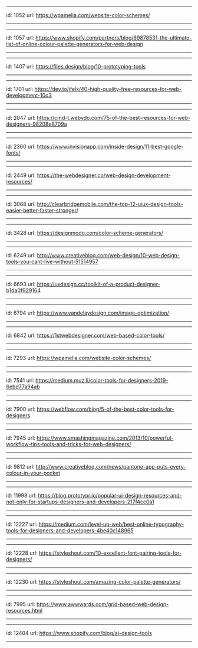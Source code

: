 
---
id: 1052
url: https://wpamelia.com/website-color-schemes/

---

---
id: 1057
url: https://www.shopify.com/partners/blog/69878531-the-ultimate-list-of-online-colour-palette-generators-for-web-design

---


---
id: 1407
url: https://files.design/blog/10-prototyping-tools

---

---
id: 1701
url: https://dev.to/jfelx/40-high-quality-free-resources-for-web-development-10o3

---


---
id: 2047
url: https://cmd-t.webydo.com/75-of-the-best-resources-for-web-designers-98208e8709a

---


---
id: 2360
url: https://www.invisionapp.com/inside-design/11-best-google-fonts/

---


---
id: 2449
url: https://the-webdesigner.co/web-design-development-resources/

---

---
id: 3068
url: http://clearbridgemobile.com/the-top-12-uiux-design-tools-easier-better-faster-stronger/

---

---
id: 3428
url: https://designmodo.com/color-scheme-generators/

---

---
id: 6249
url: http://www.creativebloq.com/web-design/10-web-design-tools-you-cant-live-without-51514957

---

---
id: 6693
url: https://uxdesign.cc/toolkit-of-a-product-designer-b1da0f929164

---

---
id: 6794
url: https://www.vandelaydesign.com/image-optimization/

---

---
id: 6842
url: https://1stwebdesigner.com/web-based-color-tools/

---

---
id: 7293
url: https://wpamelia.com/website-color-schemes/

---

---
id: 7541
url: https://medium.muz.li/color-tools-for-designers-2019-6ebd77a94ab

---

---
id: 7900
url: https://webflow.com/blog/5-of-the-best-color-tools-for-designers

---

---
id: 7945
url: https://www.smashingmagazine.com/2013/10/powerful-workflow-tips-tools-and-tricks-for-web-designers/

---

---
id: 9812
url: http://www.creativebloq.com/news/pantone-app-puts-every-colour-in-your-pocket

---

---
id: 11998
url: https://blog.prototypr.io/popular-ui-design-resources-and-not-only-for-startups-designers-and-developers-217f4cc0a1

---

---
id: 12227
url: https://medium.com/level-up-web/best-online-typography-tools-for-designers-and-developers-4be40c148965

---

---
id: 12228
url: https://styleshout.com/10-excellent-font-pairing-tools-for-designers/

---



---
id: 12230
url: https://styleshout.com/amazing-color-palette-generators/

---



---
id: 7995
url: https://www.awwwards.com/grid-based-web-design-resources.html

---



---
id: 12404
url: https://www.shopify.com/blog/ai-design-tools

---


